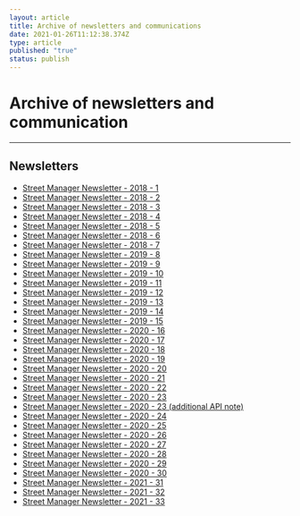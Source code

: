 ```yaml
---
layout: article
title: Archive of newsletters and communications
date: 2021-01-26T11:12:38.374Z
type: article
published: "true"
status: publish
---
```


<h1 class="govuk-heading-xl">Archive of newsletters and communication</h1>

<hr class="govuk-section-break govuk-section-break--xl govuk-section-break--visible">

<h2 id="documentation" class="govuk-heading-l">Newsletters</h2>

<ul class="govuk-list govuk-list--bullet">
  <li>
    <a class="govuk-link" href="{{ site.baseurl }}/assets/files/archive/180702_Street%20Manager%20Newsletter%201.pdf">
      Street Manager Newsletter - 2018 - 1
    </a>
  </li>
  <li>
    <a class="govuk-link" href="{{ site.baseurl }}/assets/files/archive/180724_Street%20Manager%20Newsletter%202.pdf">
      Street Manager Newsletter - 2018 - 2
    </a>
  </li>
  <li>
    <a class="govuk-link" href="{{ site.baseurl }}/assets/files/archive/180823_Street%20Manager%20Newsletter%203.pdf">
      Street Manager Newsletter - 2018 - 3
    </a>
  </li>
  <li>
    <a class="govuk-link" href="{{ site.baseurl }}/assets/files/archive/180911_Street%20Manager%20Newsletter%204.pdf">
      Street Manager Newsletter - 2018 - 4
    </a>
  </li>
  <li>
    <a class="govuk-link" href="{{ site.baseurl }}/assets/files/archive/180927_Street%20Manager%20Newsletter%205.pdf">
      Street Manager Newsletter - 2018 - 5
    </a>
  </li>
  <li>
    <a class="govuk-link" href="{{ site.baseurl }}/assets/files/archive/181018_Street%20Manager%20Newsletter%206.pdf">
      Street Manager Newsletter - 2018 - 6
    </a>
  </li>
  <li>
    <a class="govuk-link" href="{{ site.baseurl }}/assets/files/archive/181207_Street%20Manager%20Newsletter%207.pdf">
      Street Manager Newsletter - 2018 - 7
    </a>
  </li>
  <li>
    <a class="govuk-link" href="{{ site.baseurl }}/assets/files/archive/190117_Street%20Manager%20Newsletter%208.pdf">
      Street Manager Newsletter - 2019 - 8
    </a>
  </li>
  <li>
    <a class="govuk-link" href="{{ site.baseurl }}/assets/files/archive/190319_Street%20Manager%20Newsletter%209.pdf">
      Street Manager Newsletter - 2019 - 9
    </a>
  </li>
  <li>
    <a class="govuk-link" href="{{ site.baseurl }}/assets/files/archive/190501_Street%20Manager%20Newsletter%2010.docx">
      Street Manager Newsletter - 2019 - 10
    </a>
  </li>
   <li>
    <a class="govuk-link" href="{{ site.baseurl }}/assets/files/archive/190610_Street%20Manager%20Newsletter%2011.pdf">
      Street Manager Newsletter - 2019 - 11
    </a>
  </li>
   <li>
    <a class="govuk-link" href="{{ site.baseurl }}/assets/files/archive/Street%20Manager%20Newsletter%2012.pdf">
      Street Manager Newsletter - 2019 - 12
    </a>
  </li>
   <li>
    <a class="govuk-link" href="{{ site.baseurl }}/assets/files/archive/Street%20Manager%20Newsletter%2013.pdf">
      Street Manager Newsletter - 2019 - 13
    </a>
  </li>
   <li>
    <a class="govuk-link" href="{{ site.baseurl }}/assets/files/archive/Street%20Manager%20Newsletter%2014%20(1).pdf">
      Street Manager Newsletter - 2019 - 14
    </a>
  </li>
   <li>
    <a class="govuk-link" href="{{ site.baseurl }}/assets/files/archive/Street%20Manager%20Newsletter%2015%20December%202019.pdf">
      Street Manager Newsletter - 2019 - 15
    </a>
  </li>
   <li>
    <a class="govuk-link" href="{{ site.baseurl }}/assets/files/archive/Street-Manager-Newsletter-16-January-2020.pdf">
      Street Manager Newsletter - 2020 - 16
    </a>
  </li>
  <li>
    <a class="govuk-link" href="{{ site.baseurl }}/assets/files/archive/Street-Manager-Newsletter-17-January-2020.pdf">
      Street Manager Newsletter - 2020 - 17
    </a>
  </li>
  <li>
    <a class="govuk-link" href="{{ site.baseurl }}/assets/files/archive/Street%20Manager%20Newsletter%2018_10%20February%202020.pdf">
      Street Manager Newsletter - 2020 - 18
    </a>
  </li>
  <li>
    <a class="govuk-link" href="{{ site.baseurl }}/assets/files/archive/Street-Manager-Newsletter-19-February-2020.pdf">
      Street Manager Newsletter - 2020 - 19
    </a>
  </li>
    <li>
    <a class="govuk-link" href="{{ site.baseurl }}/assets/files/archive/Street-Manager-Newsletter-13-March-2020.pdf">
      Street Manager Newsletter - 2020 - 20
    </a>
  </li>
  <li>
    <a class="govuk-link" href="{{ site.baseurl }}/assets/files/archive/Street-Manager-Newsletter-27-March-2020.pdf">
      Street Manager Newsletter - 2020 - 21
    </a>
  </li>
  <li>
    <a class="govuk-link" href="{{ site.baseurl }}/assets/files/archive/Street-Manager-Newsletter-23-April-2020.pdf">
      Street Manager Newsletter - 2020 - 22
    </a>
  </li>
  <li>
    <a class="govuk-link" href="{{ site.baseurl }}/assets/files/archive/Street-Manager-Newsletter-05-June-2020.pdf">
      Street Manager Newsletter - 2020 - 23
    </a>
  </li>
   <li>
    <a class="govuk-link" href="{{ site.baseurl }}/assets/files/archive/API-versioning-note.pdf">
      Street Manager Newsletter - 2020 - 23 (additional API note)
    </a>
  </li>
  <li>
    <a class="govuk-link" href="{{ site.baseurl }}/assets/files/archive/Newsletter%2024.pdf">
      Street Manager Newsletter - 2020 - 24
    </a>
  </li>
  <li>
    <a class="govuk-link" href="{{ site.baseurl }}/assets/files/archive/Newsletter%2025.pdf">
      Street Manager Newsletter - 2020 - 25
    </a>
  </li>
  <li>
    <a class="govuk-link" href="{{ site.baseurl }}/assets/files/archive/Newsletter%2026.pdf">
      Street Manager Newsletter - 2020 - 26
    </a>
  </li>
  <li>
    <a class="govuk-link" href="{{ site.baseurl }}/assets/files/archive/Newsletter%2027.pdf">
      Street Manager Newsletter - 2020 - 27
    </a>
  </li>
  <li>
    <a class="govuk-link" href="{{ site.baseurl }}/assets/files/archive/Newsletter%2028.pdf">
      Street Manager Newsletter - 2020 - 28
    </a>
  </li>
  <li>
    <a class="govuk-link" href="{{ site.baseurl }}/assets/files/archive/Newsletter%2029.pdf">
      Street Manager Newsletter - 2020 - 29
    </a>
  </li>
  <li>
    <a class="govuk-link" href="{{ site.baseurl }}/assets/files/archive/Newsletter%2030.pdf">
      Street Manager Newsletter - 2020 - 30
    </a>
  </li>
  <li>
    <a class="govuk-link" href="{{ site.baseurl }}/assets/files/archive/Newsletter%2031.pdf">
      Street Manager Newsletter - 2021 - 31
    </a>
  </li>
  <li>
    <a class="govuk-link" href="{{ site.baseurl }}/assets/files/archive/Newsletter%2032.pdf">
      Street Manager Newsletter - 2021 - 32
    </a>
  </li>
  <li>
    <a class="govuk-link" href="{{ site.baseurl }}/assets/files/archive/Newsletter%2033.pdf">
      Street Manager Newsletter - 2021 - 33
    </a>
  </li>

